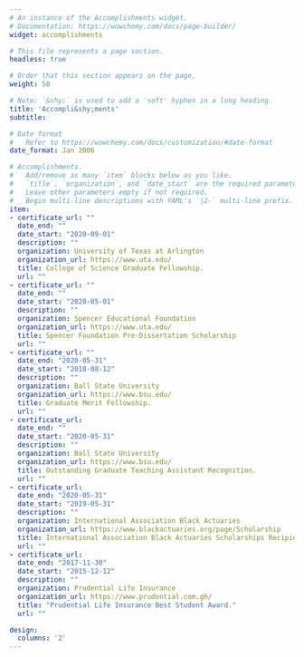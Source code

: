 ```yaml
---
# An instance of the Accomplishments widget.
# Documentation: https://wowchemy.com/docs/page-builder/
widget: accomplishments

# This file represents a page section.
headless: true

# Order that this section appears on the page.
weight: 50

# Note: `&shy;` is used to add a 'soft' hyphen in a long heading.
title: 'Accompli&shy;ments'
subtitle:

# Date format
#   Refer to https://wowchemy.com/docs/customization/#date-format
date_format: Jan 2006

# Accomplishments.
#   Add/remove as many `item` blocks below as you like.
#   `title`, `organization`, and `date_start` are the required parameters.
#   Leave other parameters empty if not required.
#   Begin multi-line descriptions with YAML's `|2-` multi-line prefix.
item:
- certificate_url: ""
  date_end: ""
  date_start: "2020-09-01"
  description: ""
  organization: University of Texas at Arlington
  organization_url: https://www.uta.edu/
  title: College of Science Graduate Fellowship.
  url: ""
- certificate_url: ""
  date_end: ""
  date_start: "2020-05-01"
  description: ""
  organization: Spencer Educational Foundation
  organization_url: https://www.uta.edu/
  title: Spencer Foundation Pre-Dissertation Scholarship
  url: ""
- certificate_url: ""
  date_end: "2020-05-31"
  date_start: "2018-08-12"
  description: ""
  organization: Ball State University 
  organization_url: https://www.bsu.edu/
  title: Graduate Merit Fellowship.
  url: ""
- certificate_url: 
  date_end: ""
  date_start: "2020-05-31"
  description: ""
  organization: Ball State University 
  organization_url: https://www.bsu.edu/
  title: Outstanding Graduate Teaching Assistant Recognition.
  url: ""
- certificate_url: 
  date_end: "2020-05-31"
  date_start: "2019-05-31"
  description: ""
  organization: International Association Black Actuaries 
  organization_url: https://www.blackactuaries.org/page/Scholarship
  title: International Association Black Actuaries Scholarships Recipient.
  url: ""
- certificate_url: 
  date_end: "2017-11-30"
  date_start: "2015-12-12"
  description: ""
  organization: Prudential Life Insurance
  organization_url: https://www.prudential.com.gh/
  title: "Prudential Life Insurance Best Student Award."
  url: ""

design:
  columns: '2' 
---
```

